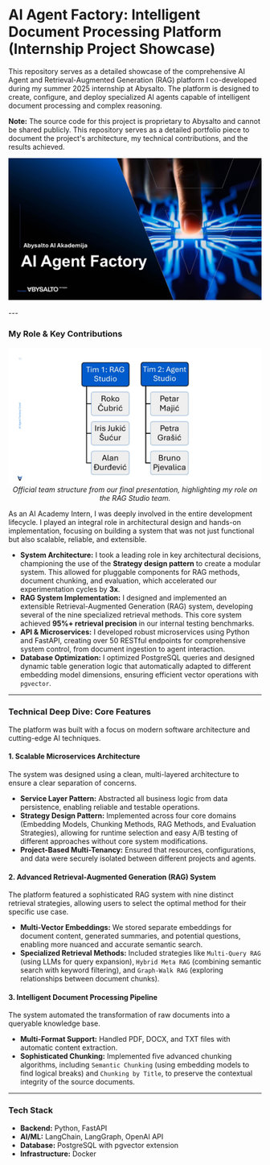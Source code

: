 # AI Agent Factory: Intelligent Document Processing Platform (Internship Project Showcase)

This repository serves as a detailed showcase of the comprehensive AI Agent and Retrieval-Augmented Generation (RAG) platform I co-developed during my summer 2025 internship at Abysalto. The platform is designed to create, configure, and deploy specialized AI agents capable of intelligent document processing and complex reasoning.

**Note:** The source code for this project is proprietary to Abysalto and cannot be shared publicly. This repository serves as a detailed portfolio piece to document the project's architecture, my technical contributions, and the results achieved.

<p align="center">
  <img src="assets/title.png" alt="AI Agent Factory Project Banner"/>
</p>
---

### My Role & Key Contributions

<p align="center">
  <img src="assets/team.jpg" alt="Team Structure" width="600"/>
  <br>
  <em>Official team structure from our final presentation, highlighting my role on the RAG Studio team.</em>
</p>

As an AI Academy Intern, I was deeply involved in the entire development lifecycle. I played an integral role in architectural design and hands-on implementation, focusing on building a system that was not just functional but also scalable, reliable, and extensible.

*   **System Architecture:** I took a leading role in key architectural decisions, championing the use of the **Strategy design pattern** to create a modular system. This allowed for pluggable components for RAG methods, document chunking, and evaluation, which accelerated our experimentation cycles by **3x**.
*   **RAG System Implementation:** I designed and implemented an extensible Retrieval-Augmented Generation (RAG) system, developing several of the nine specialized retrieval methods. This core system achieved **95%+ retrieval precision** in our internal testing benchmarks.
*   **API & Microservices:** I developed robust microservices using Python and FastAPI, creating over 50 RESTful endpoints for comprehensive system control, from document ingestion to agent interaction.
*   **Database Optimization:** I optimized PostgreSQL queries and designed dynamic table generation logic that automatically adapted to different embedding model dimensions, ensuring efficient vector operations with `pgvector`.

---

### Technical Deep Dive: Core Features

The platform was built with a focus on modern software architecture and cutting-edge AI techniques.

#### 1. Scalable Microservices Architecture
The system was designed using a clean, multi-layered architecture to ensure a clear separation of concerns.

*   **Service Layer Pattern:** Abstracted all business logic from data persistence, enabling reliable and testable operations.
*   **Strategy Design Pattern:** Implemented across four core domains (Embedding Models, Chunking Methods, RAG Methods, and Evaluation Strategies), allowing for runtime selection and easy A/B testing of different approaches without core system modifications.
*   **Project-Based Multi-Tenancy:** Ensured that resources, configurations, and data were securely isolated between different projects and agents.

#### 2. Advanced Retrieval-Augmented Generation (RAG) System
The platform featured a sophisticated RAG system with nine distinct retrieval strategies, allowing users to select the optimal method for their specific use case.

*   **Multi-Vector Embeddings:** We stored separate embeddings for document content, generated summaries, and potential questions, enabling more nuanced and accurate semantic search.
*   **Specialized Retrieval Methods:** Included strategies like `Multi-Query RAG` (using LLMs for query expansion), `Hybrid Meta RAG` (combining semantic search with keyword filtering), and `Graph-Walk RAG` (exploring relationships between document chunks).

#### 3. Intelligent Document Processing Pipeline
The system automated the transformation of raw documents into a queryable knowledge base.

*   **Multi-Format Support:** Handled PDF, DOCX, and TXT files with automatic content extraction.
*   **Sophisticated Chunking:** Implemented five advanced chunking algorithms, including `Semantic Chunking` (using embedding models to find logical breaks) and `Chunking by Title`, to preserve the contextual integrity of the source documents.

---

### Tech Stack

*   **Backend:** Python, FastAPI
*   **AI/ML:** LangChain, LangGraph, OpenAI API
*   **Database:** PostgreSQL with pgvector extension
*   **Infrastructure:** Docker
